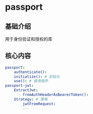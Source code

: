 # passport


## 基础介绍

用于身份验证和授权的库


## 核心内容
```yaml
passport:
    authenticate():
    initialize(): # 初始化
    use(): # 使用插件
passport-jwt:
    ExtractJwt:
        fromAuthHeaderAsBearerToken():
    Strategy: # 策略
        jwtFromRequest:
        ---
```